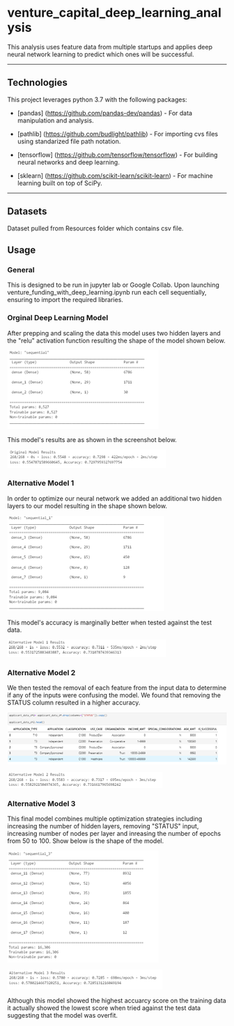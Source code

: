 # venture_capital_deep_learning_analysis
This analysis uses feature data from multiple startups and applies deep neural network learning to predict which ones will be successful. 

---

## Technologies

This project leverages python 3.7 with the following packages:

* [pandas] (https://github.com/pandas-dev/pandas) - For data manipulation and analysis.

* [pathlib] (https://github.com/budlight/pathlib) - For importing cvs files using standarized file path notation.

* [tensorflow] (https://github.com/tensorflow/tensorflow) - For building neural networks and deep learning.

* [sklearn] (https://github.com/scikit-learn/scikit-learn) - For machine learning built on top of SciPy.


---

## Datasets

Dataset pulled from Resources folder which contains csv file.

## Usage

### General

This is designed to be run in jupyter lab or Google Collab. Upon launching venture_funding_with_deep_learning.ipynb run each cell sequentially, ensuring to import the required libraries.

### Orginal Deep Learning Model

After prepping and scaling the data this model uses two hidden layers and the "relu" activation function resulting the shape of the model shown below.

![original_model_shape](Images/original_model_shape.png)

This model's results are as shown in the screenshot below.

![original_model_results](Images/orignial_model_results.png)

### Alternative Model 1

In order to optimize our neural network we added an additional two hidden layers to our model resulting in the shape shown below.

![alternative_1_shape](Images/alternative_model_1_shape.png)

This model's accuracy is marginally better when tested against the test data.

![alternative_1_results](Images/alternative_model_1_results.png)

### Alternative Model 2

We then tested the removal of each feature from the input data to determine if any of the inputs were confusing the model. We found that removing the STATUS column resulted in a higher accuracy.

![alternative_2_features](Images/alternative_model_2_features.png)

![alternative_2_results](Images/alternative_model_2_results.png)

### Alternative Model 3

This final model combines multiple optimization strategies including increasing the number of hidden layers, removing "STATUS" input, increasing number of nodes per layer and inreasing the number of epochs from 50 to 100. Show below is the shape of the model.

![alternative_3_shape](Images/alternative_model_3_shape.png)

![alternative_3_results](Images/alternative_model_3_results.png)

Although this model showed the highest accuarcy score on the training data it actually showed the lowest score when tried against the test data suggesting that the model was overfit.

